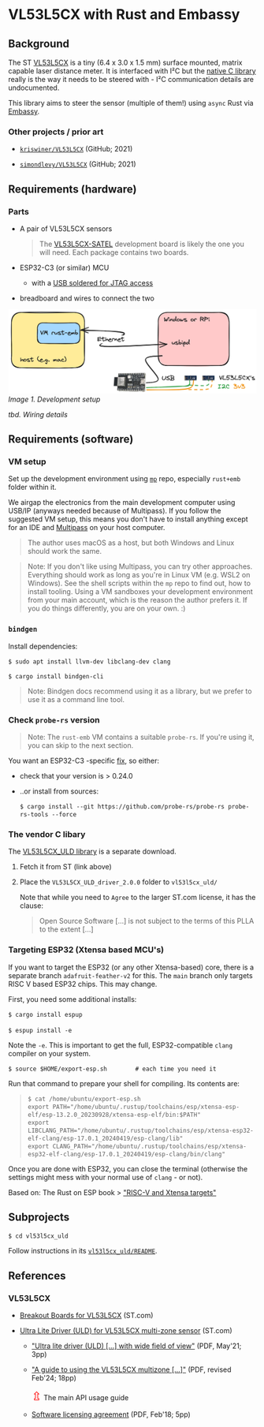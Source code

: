 # VL53L5CX with Rust and Embassy

## Background

The ST [VL53L5CX](https://www.st.com/en/imaging-and-photonics-solutions/vl53l5cx.html) is a tiny (6.4 x 3.0 x 1.5 mm) surface mounted, matrix capable laser distance meter. It is interfaced with I²C but the [native C library](https://www.st.com/en/embedded-software/stsw-img023.html) really is the way it needs to be steered with - I²C communication details are undocumented.

This library aims to steer the sensor (multiple of them!) using `async` Rust via [Embassy](http://embassy.dev/).

### Other projects / prior art

- [`kriswiner/VL53L5CX`](https://github.com/kriswiner/VL53L5CX) (GitHub; 2021)
- [`simondlevy/VL53L5CX`](https://github.com/simondlevy/VL53L5CX) (GitHub; 2021)

	<!-- tbd.!!! Once public, mention to those two, especially Simon - he's worked on ESP32, at some point.
	-->

## Requirements (hardware)

### Parts

- A pair of VL53L5CX sensors

	>The [VL53L5CX-SATEL](https://www.digikey.fi/fi/products/detail/stmicroelectronics/VL53L5CX-SATEL/14552430) development board is likely the one you will need. Each package contains two boards.

- ESP32-C3 (or similar) MCU

  - with a [USB soldered for JTAG access](https://docs.espressif.com/projects/esp-idf/en/latest/esp32c3/api-guides/jtag-debugging/configure-builtin-jtag.html)
  
- breadboard and wires to connect the two

![](.images/layout.png)
*Image 1. Development setup*
<!-- editor's note: Original is stored in `../.excalidraw/` 
-->

*tbd. Wiring details*

## Requirements (software)

### VM setup

Set up the development environment using [`mp`](https://github.com/akauppi/mp) repo, especially `rust+emb` folder within it.

We airgap the electronics from the main development computer using USB/IP (anyways needed because of Multipass). If you follow the suggested VM setup, this means you don't have to install anything except for an IDE and [Multipass](https://multipass.run) on your host computer.

>The author uses macOS as a host, but both Windows and Linux should work the same.

>Note: If you don't like using Multipass, you can try other approaches. Everything should work as long as you're in Linux VM (e.g. WSL2 on Windows). See the shell scripts within the `mp` repo to find out, how to install tooling. Using a VM sandboxes your development environment from your main account, which is the reason the author prefers it. If you do things differently, you are on your own. :)


### `bindgen`

Install dependencies:

```
$ sudo apt install llvm-dev libclang-dev clang
```

```
$ cargo install bindgen-cli
```

>Note: Bindgen docs recommend using it as a library, but we prefer to use it as a command line tool.

### Check `probe-rs` version

>Note: The `rust-emb` VM contains a suitable `probe-rs`. If you're using it, you can skip to the next section.

You want an ESP32-C3 -specific [fix](https://github.com/probe-rs/probe-rs/pull/2748), so either:

- check that your version is > 0.24.0
- ..or install from sources:

   ```
   $ cargo install --git https://github.com/probe-rs/probe-rs probe-rs-tools --force
   ```

### The vendor C libary

The [VL53L5CX_ULD library](https://www.st.com/en/embedded-software/stsw-img023.html) is a separate download.

1. Fetch it from ST (link above)
2. Place the `VL53L5CX_ULD_driver_2.0.0` folder to `vl53l5cx_uld/`

	Note that while you need to `Agree` to the larger ST.com license, it has the clause: 
	
	>Open Source Software [...] is not subject to the terms of this PLLA to the extent [...]

### Targeting ESP32 (Xtensa based MCU's)

If you want to target the ESP32 (or any other Xtensa-based) core, there is a separate branch `adafruit-feather-v2` for this. The `main` branch only targets RISC V based ESP32 chips. This may change.

First, you need some additional installs:

```
$ cargo install espup

$ espup install -e
```

Note the `-e`. This is important to get the full, ESP32-compatible `clang` compiler on your system.

```
$ source $HOME/export-esp.sh		# each time you need it
```

Run that command to prepare your shell for compiling. Its contents are:

>```
>$ cat /home/ubuntu/export-esp.sh
>export PATH="/home/ubuntu/.rustup/toolchains/esp/xtensa-esp-elf/esp-13.2.0_20230928/xtensa-esp-elf/bin:$PATH"
>export LIBCLANG_PATH="/home/ubuntu/.rustup/toolchains/esp/xtensa-esp32-elf-clang/esp-17.0.1_20240419/esp-clang/lib"
>export CLANG_PATH="/home/ubuntu/.rustup/toolchains/esp/xtensa-esp32-elf-clang/esp-17.0.1_20240419/esp-clang/bin/clang"
>```

Once you are done with ESP32, you can close the terminal (otherwise the settings might mess with your normal use of `clang` - or not).

Based on: The Rust on ESP book > ["RISC-V and Xtensa targets"](https://docs.esp-rs.org/book/installation/riscv-and-xtensa.html)


<!-- Developed on
macOS 14.6
Multipass 1.14.0
ESP32-C3-Devkit-C02 (revision 0.4) and ESP32-C6-DevKitM-1 
VL53L5CX-SATEL (marking "PCB4109A")
bindgen 0.70.1
-->


## Subprojects

```
$ cd vl53l5cx_uld
```

Follow instructions in its [`vl53l5cx_uld/README`](vl53l5cx_uld/README.md).


<!--
## Tests
etc..
-->



## References

### VL53L5CX

- [Breakout Boards for VL53L5CX](https://www.st.com/en/evaluation-tools/vl53l5cx-satel.html) (ST.com)
- [Ultra Lite Driver (ULD) for VL53L5CX multi-zone sensor](https://www.st.com/en/embedded-software/stsw-img023.html) (ST.com)

	- ["Ultra lite driver (ULD) [...] with wide field of view"](https://www.st.com/resource/en/data_brief/stsw-img023.pdf) (PDF, May'21; 3pp)
	- ["A guide to using the VL53L5CX multizone [...]"](https://www.st.com/resource/en/user_manual/um2884-a-guide-to-using-the-vl53l5cx-multizone-timeofflight-ranging-sensor-with-a-wide-field-of-view-ultra-lite-driver-uld-stmicroelectronics.pdf) (PDF, revised Feb'24; 18pp)

		<font size=5 color=red>⇫</font> The main API usage guide

	- [Software licensing agreement](https://www.st.com/resource/en/license_agreement/dm00484327.pdf) (PDF, Feb'18; 5pp)
